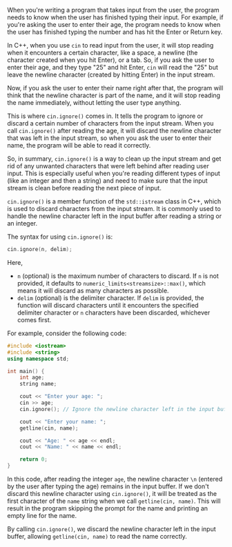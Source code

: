 When you're writing a program that takes input from the user, the program needs to know when the user has finished typing their input. For example, if you're asking the user to enter their age, the program needs to know when the user has finished typing the number and has hit the Enter or Return key.

In C++, when you use `cin` to read input from the user, it will stop reading when it encounters a certain character, like a space, a newline (the character created when you hit Enter), or a tab. So, if you ask the user to enter their age, and they type "25" and hit Enter, `cin` will read the "25" but leave the newline character (created by hitting Enter) in the input stream.

Now, if you ask the user to enter their name right after that, the program will think that the newline character is part of the name, and it will stop reading the name immediately, without letting the user type anything.

This is where `cin.ignore()` comes in. It tells the program to ignore or discard a certain number of characters from the input stream. When you call `cin.ignore()` after reading the age, it will discard the newline character that was left in the input stream, so when you ask the user to enter their name, the program will be able to read it correctly.

So, in summary, `cin.ignore()` is a way to clean up the input stream and get rid of any unwanted characters that were left behind after reading user input. This is especially useful when you're reading different types of input (like an integer and then a string) and need to make sure that the input stream is clean before reading the next piece of input.

`cin.ignore()` is a member function of the `std::istream` class in C++, which is used to discard characters from the input stream. It is commonly used to handle the newline character left in the input buffer after reading a string or an integer.

The syntax for using `cin.ignore()` is:

```cpp
cin.ignore(n, delim);
```

Here,

- `n` (optional) is the maximum number of characters to discard. If `n` is not provided, it defaults to `numeric_limits<streamsize>::max()`, which means it will discard as many characters as possible.
- `delim` (optional) is the delimiter character. If `delim` is provided, the function will discard characters until it encounters the specified delimiter character or `n` characters have been discarded, whichever comes first.

For example, consider the following code:

```cpp
#include <iostream>
#include <string>
using namespace std;

int main() {
    int age;
    string name;

    cout << "Enter your age: ";
    cin >> age;
    cin.ignore(); // Ignore the newline character left in the input buffer

    cout << "Enter your name: ";
    getline(cin, name);

    cout << "Age: " << age << endl;
    cout << "Name: " << name << endl;

    return 0;
}
```

In this code, after reading the integer `age`, the newline character `\n` (entered by the user after typing the age) remains in the input buffer. If we don't discard this newline character using `cin.ignore()`, it will be treated as the first character of the `name` string when we call `getline(cin, name)`. This will result in the program skipping the prompt for the name and printing an empty line for the name.

By calling `cin.ignore()`, we discard the newline character left in the input buffer, allowing `getline(cin, name)` to read the name correctly.
